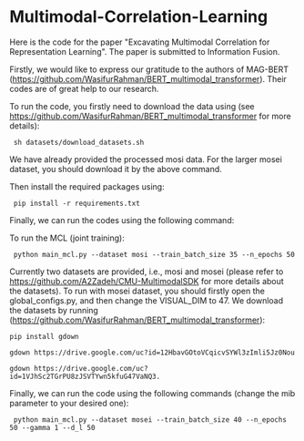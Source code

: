 # Multimodal-Correlation-Learning

Here is the code for the paper "Excavating Multimodal Correlation for Representation Learning". The paper is submitted to Information Fusion.

Firstly, we would like to express our gratitude to the authors of MAG-BERT (https://github.com/WasifurRahman/BERT_multimodal_transformer). Their codes are of great help to our research.

To run the code, you firstly need to download the data using (see https://github.com/WasifurRahman/BERT_multimodal_transformer for more details):

     sh datasets/download_datasets.sh

We have already provided the processed mosi data. For the larger mosei dataset, you should download it by the above command.

Then install the required packages using:

     pip install -r requirements.txt

Finally, we can run the codes using the following command:

To run the MCL (joint training):

     python main_mcl.py --dataset mosi --train_batch_size 35 --n_epochs 50


Currently two datasets are provided, i.e., mosi and mosei (please refer to https://github.com/A2Zadeh/CMU-MultimodalSDK for more details about the datasets). To run with mosei dataset, you should firstly open the global_configs.py, and then change the VISUAL_DIM to 47. We download the datasets by running (https://github.com/WasifurRahman/BERT_multimodal_transformer):

    pip install gdown

    gdown https://drive.google.com/uc?id=12HbavGOtoVCqicvSYWl3zImli5Jz0Nou

    gdown https://drive.google.com/uc?id=1VJhSc2TGrPU8zJSVTYwn5kfuG47VaNQ3.

Finally, we can run the code using the following commands (change the mib parameter to your desired one):

     python main_mcl.py --dataset mosei --train_batch_size 40 --n_epochs 50 --gamma 1 --d_l 50
